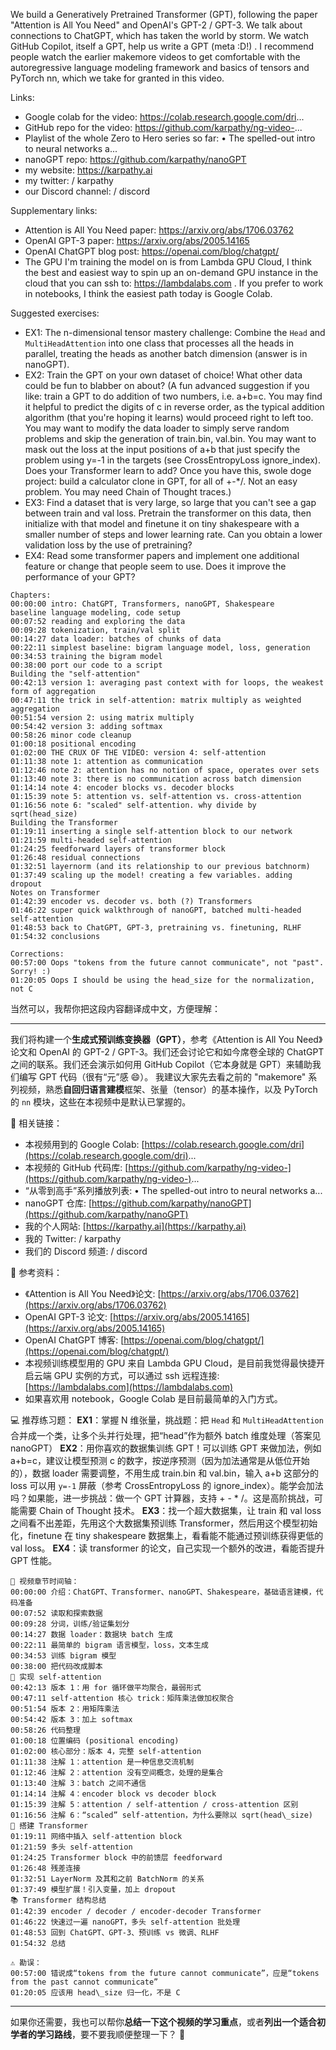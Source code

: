 We build a Generatively Pretrained Transformer (GPT), following the paper "Attention is All You Need" and OpenAI's GPT-2 / GPT-3. We talk about connections to ChatGPT, which has taken the world by storm. We watch GitHub Copilot, itself a GPT, help us write a GPT (meta :D!) . I recommend people watch the earlier makemore videos to get comfortable with the autoregressive language modeling framework and basics of tensors and PyTorch nn, which we take for granted in this video.

Links:
- Google colab for the video: https://colab.research.google.com/dri...
- GitHub repo for the video: https://github.com/karpathy/ng-video-...
- Playlist of the whole Zero to Hero series so far:    • The spelled-out intro to neural networks a...  
- nanoGPT repo: https://github.com/karpathy/nanoGPT
- my website: https://karpathy.ai
- my twitter:   / karpathy  
- our Discord channel:   / discord  

Supplementary links:
- Attention is All You Need paper: https://arxiv.org/abs/1706.03762
- OpenAI GPT-3 paper: https://arxiv.org/abs/2005.14165 
- OpenAI ChatGPT blog post: https://openai.com/blog/chatgpt/
- The GPU I'm training the model on is from Lambda GPU Cloud, I think the best and easiest way to spin up an on-demand GPU instance in the cloud that you can ssh to: https://lambdalabs.com . If you prefer to work in notebooks, I think the easiest path today is Google Colab.

Suggested exercises:
- EX1: The n-dimensional tensor mastery challenge: Combine the `Head` and `MultiHeadAttention` into one class that processes all the heads in parallel, treating the heads as another batch dimension (answer is in nanoGPT).
- EX2: Train the GPT on your own dataset of choice! What other data could be fun to blabber on about? (A fun advanced suggestion if you like: train a GPT to do addition of two numbers, i.e. a+b=c. You may find it helpful to predict the digits of c in reverse order, as the typical addition algorithm (that you're hoping it learns) would proceed right to left too. You may want to modify the data loader to simply serve random problems and skip the generation of train.bin, val.bin. You may want to mask out the loss at the input positions of a+b that just specify the problem using y=-1 in the targets (see CrossEntropyLoss ignore_index). Does your Transformer learn to add? Once you have this, swole doge project: build a calculator clone in GPT, for all of +-*/. Not an easy problem. You may need Chain of Thought traces.)
- EX3: Find a dataset that is very large, so large that you can't see a gap between train and val loss. Pretrain the transformer on this data, then initialize with that model and finetune it on tiny shakespeare with a smaller number of steps and lower learning rate. Can you obtain a lower validation loss by the use of pretraining?
- EX4: Read some transformer papers and implement one additional feature or change that people seem to use. Does it improve the performance of your GPT?

```
Chapters:
00:00:00 intro: ChatGPT, Transformers, nanoGPT, Shakespeare
baseline language modeling, code setup
00:07:52 reading and exploring the data
00:09:28 tokenization, train/val split
00:14:27 data loader: batches of chunks of data
00:22:11 simplest baseline: bigram language model, loss, generation
00:34:53 training the bigram model
00:38:00 port our code to a script
Building the "self-attention"
00:42:13 version 1: averaging past context with for loops, the weakest form of aggregation
00:47:11 the trick in self-attention: matrix multiply as weighted aggregation
00:51:54 version 2: using matrix multiply
00:54:42 version 3: adding softmax
00:58:26 minor code cleanup
01:00:18 positional encoding
01:02:00 THE CRUX OF THE VIDEO: version 4: self-attention
01:11:38 note 1: attention as communication
01:12:46 note 2: attention has no notion of space, operates over sets
01:13:40 note 3: there is no communication across batch dimension
01:14:14 note 4: encoder blocks vs. decoder blocks
01:15:39 note 5: attention vs. self-attention vs. cross-attention
01:16:56 note 6: "scaled" self-attention. why divide by sqrt(head_size)
Building the Transformer
01:19:11 inserting a single self-attention block to our network
01:21:59 multi-headed self-attention
01:24:25 feedforward layers of transformer block
01:26:48 residual connections
01:32:51 layernorm (and its relationship to our previous batchnorm)
01:37:49 scaling up the model! creating a few variables. adding dropout
Notes on Transformer
01:42:39 encoder vs. decoder vs. both (?) Transformers
01:46:22 super quick walkthrough of nanoGPT, batched multi-headed self-attention
01:48:53 back to ChatGPT, GPT-3, pretraining vs. finetuning, RLHF
01:54:32 conclusions

Corrections: 
00:57:00 Oops "tokens from the future cannot communicate", not "past". Sorry! :)
01:20:05 Oops I should be using the head_size for the normalization, not C
```

当然可以，我帮你把这段内容翻译成中文，方便理解：

---

我们将构建一个**生成式预训练变换器（GPT）**，参考《Attention is All You Need》论文和 OpenAI 的 GPT-2 / GPT-3。我们还会讨论它和如今席卷全球的 ChatGPT 之间的联系。我们还会演示如何用 GitHub Copilot（它本身就是 GPT）来辅助我们编写 GPT 代码（很有“元”感 😄）。
我建议大家先去看之前的 "makemore" 系列视频，熟悉**自回归语言建模**框架、张量（tensor）的基本操作，以及 PyTorch 的 `nn` 模块，这些在本视频中是默认已掌握的。

🔗 相关链接：

* 本视频用到的 Google Colab: [https://colab.research.google.com/dri](https://colab.research.google.com/dri)...
* 本视频的 GitHub 代码库: [https://github.com/karpathy/ng-video-](https://github.com/karpathy/ng-video-)...
* “从零到高手”系列播放列表:    • The spelled-out intro to neural networks a...
* nanoGPT 仓库: [https://github.com/karpathy/nanoGPT](https://github.com/karpathy/nanoGPT)
* 我的个人网站: [https://karpathy.ai](https://karpathy.ai)
* 我的 Twitter:   / karpathy
* 我们的 Discord 频道:   / discord

📄 参考资料：

* 《Attention is All You Need》论文: [https://arxiv.org/abs/1706.03762](https://arxiv.org/abs/1706.03762)
* OpenAI GPT-3 论文: [https://arxiv.org/abs/2005.14165](https://arxiv.org/abs/2005.14165)
* OpenAI ChatGPT 博客: [https://openai.com/blog/chatgpt/](https://openai.com/blog/chatgpt/)
* 本视频训练模型用的 GPU 来自 Lambda GPU Cloud，是目前我觉得最快捷开启云端 GPU 实例的方式，可以通过 ssh 远程连接: [https://lambdalabs.com](https://lambdalabs.com)
* 如果喜欢用 notebook，Google Colab 是目前最简单的入门方式。

💻 推荐练习题：
**EX1**：掌握 N 维张量，挑战题：把 `Head` 和 `MultiHeadAttention` 合并成一个类，让多个头并行处理，把“head”作为额外 batch 维度处理（答案见 nanoGPT）
**EX2**：用你喜欢的数据集训练 GPT！可以训练 GPT 来做加法，例如 a+b=c，建议让模型预测 c 的数字，按逆序预测（因为加法通常是从低位开始的），数据 loader 需要调整，不用生成 train.bin 和 val.bin，输入 a+b 这部分的 loss 可以用 `y=-1` 屏蔽（参考 CrossEntropyLoss 的 ignore\_index）。能学会加法吗？如果能，进一步挑战：做一个 GPT 计算器，支持 + - \* /。这是高阶挑战，可能需要 Chain of Thought 技术。
**EX3**：找一个超大数据集，让 train 和 val loss 之间看不出差距，先用这个大数据集预训练 Transformer，然后用这个模型初始化，finetune 在 tiny shakespeare 数据集上，看看能不能通过预训练获得更低的 val loss。
**EX4**：读 transformer 的论文，自己实现一个额外的改进，看能否提升 GPT 性能。

```
📅 视频章节时间轴：
00:00:00 介绍：ChatGPT、Transformer、nanoGPT、Shakespeare，基础语言建模，代码准备
00:07:52 读取和探索数据
00:09:28 分词，训练/验证集划分
00:14:27 数据 loader：数据块 batch 生成
00:22:11 最简单的 bigram 语言模型，loss，文本生成
00:34:53 训练 bigram 模型
00:38:00 把代码改成脚本
🔨 实现 self-attention
00:42:13 版本 1：用 for 循环做平均聚合，最弱形式
00:47:11 self-attention 核心 trick：矩阵乘法做加权聚合
00:51:54 版本 2：用矩阵乘法
00:54:42 版本 3：加上 softmax
00:58:26 代码整理
01:00:18 位置编码 (positional encoding)
01:02:00 核心部分：版本 4，完整 self-attention
01:11:38 注解 1：attention 是一种信息交流机制
01:12:46 注解 2：attention 没有空间概念，处理的是集合
01:13:40 注解 3：batch 之间不通信
01:14:14 注解 4：encoder block vs decoder block
01:15:39 注解 5：attention / self-attention / cross-attention 区别
01:16:56 注解 6：“scaled” self-attention，为什么要除以 sqrt(head\_size)
🧱 搭建 Transformer
01:19:11 网络中插入 self-attention block
01:21:59 多头 self-attention
01:24:25 Transformer block 中的前馈层 feedforward
01:26:48 残差连接
01:32:51 LayerNorm 及其和之前 BatchNorm 的关系
01:37:49 模型扩展！引入变量，加上 dropout
📚 Transformer 结构总结
01:42:39 encoder / decoder / encoder-decoder Transformer
01:46:22 快速过一遍 nanoGPT，多头 self-attention 批处理
01:48:53 回到 ChatGPT、GPT-3、预训练 vs 微调、RLHF
01:54:32 总结

⚠️ 勘误：
00:57:00 错说成“tokens from the future cannot communicate”，应是“tokens from the past cannot communicate”
01:20:05 应该用 head\_size 归一化，不是 C
```

---

如果你还需要，我也可以帮你**总结一下这个视频的学习重点**，或者**列出一个适合初学者的学习路线**，要不要我顺便整理一下？ 🚀
